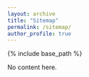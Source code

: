 ```yaml
---
layout: archive
title: "Sitemap"
permalink: /sitemap/
author_profile: true
---
```


{% include base_path %}

No content here.
